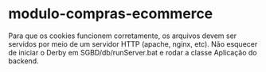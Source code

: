 # modulo-compras-ecommerce
Para que os cookies funcionem corretamente, os arquivos devem ser servidos por meio de um servidor HTTP (apache, nginx, etc).
Não esquecer de iniciar o Derby em SGBD/db/runServer.bat e rodar a classe Aplicação do backend.
